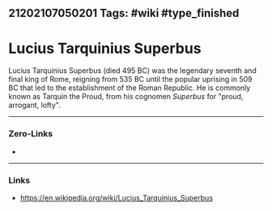 21202107050201
Tags: #wiki #type_finished 
---
# Lucius Tarquinius Superbus

Lucius Tarquinius Superbus (died 495 BC) was the legendary seventh and final king of Rome, reigning from 535 BC until the popular uprising in 509 BC that led to the establishment of the Roman Republic. He is commonly known as Tarquin the Proud, from his cognomen _Superbus_ for "proud, arrogant, lofty".

---
### Zero-Links
- 
---
### Links
- https://en.wikipedia.org/wiki/Lucius_Tarquinius_Superbus


